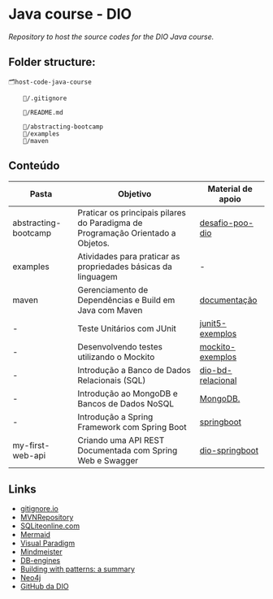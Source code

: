 # Java course - DIO
*Repository to host the source codes for the DIO Java course.*

## Folder structure:

    🗂️host-code-java-course

        📁/.gitignore
        
        📁/README.md
        
        📂/abstracting-bootcamp
        📂/examples
        📂/maven
                


## Conteúdo

| Pasta | Objetivo | Material de apoio |
| ------ | -------- | ----------------- |
| abstracting-bootcamp | Praticar os principais pilares do Paradigma de Programação Orientado a Objetos. | [desafio-poo-dio](https://github.com/cami-la/desafio-POO-DIO) |
| examples | Atividades para praticar as propriedades básicas da linguagem | - |
| maven | Gerenciamento de Dependências e Build em Java com Maven | [documentação](https://maven.apache.org/guides/index.html) |
| - | Teste Unitários com JUnit | [junit5-exemplos](https://github.com/willyancaetano/junit5-exemplos) |
| - | Desenvolvendo testes utilizando o Mockito | [mockito-exemplos](https://github.com/willyancaetano/mockito-exemplos) |
| - | Introdução a Banco de Dados Relacionais (SQL) | [dio-bd-relacional](https://github.com/pamelaborges/dio-bd-relacional.git) |
| - | Introdução ao MongoDB e Bancos de Dados NoSQL | [MongoDB.](https://www.mongodb.com/pt-br/docs/manual/introduction/)|
| - | Introdução a Spring Framework com Spring Boot | [springboot](https://github.com/digitalinnovationone/dio-springboot)|
| my-first-web-api | Criando uma API REST Documentada com Spring Web e Swagger | [dio-springboot](https://github.com/digitalinnovationone/dio-springboot)|

## Links

- [gitignore.io](https://www.toptal.com/developers/gitignore/)
- [MVNRepository](https://mvnrepository.com/)
- [SQLiteonline.com](https://sqliteonline.com/)
- [Mermaid](https://mermaid.js.org/intro/)
- [Visual Paradigm](https://online.visual-paradigm.com/drive/#infoart:proj=0&dashboard)
- [Mindmeister](https://www.mindmeister.com/pt)
- [DB-engines](https://db-engines.com/en/ranking)
- [Building with patterns: a summary](https://www.mongodb.com/blog/post/building-with-patterns-a-summary)
- [Neo4j](https://sandbox.neo4j.com/)
- [GitHub da DIO](https://github.com/digitalinnovationone)
